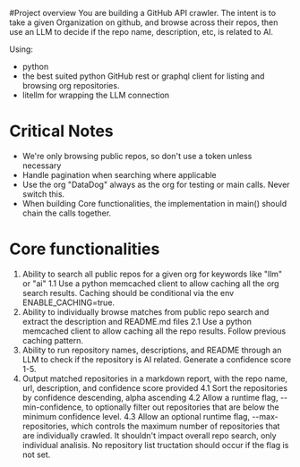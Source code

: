 #Project overview
You are building a GitHub API crawler. The intent is to take a given Organization on github, and browse across their repos, then use an LLM to decide if the repo name, description, etc, is related to AI.

Using:
- python
- the best suited python GitHub rest or graphql client for listing and browsing org repositories.
- litellm for wrapping the LLM connection

# Critical Notes
- We're only browsing public repos, so don't use a token unless necessary
- Handle pagination when searching where applicable
- Use the org "DataDog" always as the org for testing or main calls. Never switch this.
- When building Core functionalities, the implementation in main() should chain the calls together.

# Core functionalities
1. Ability to search all public repos for a given org for keywords like "llm" or "ai"
    1.1 Use a python memcached client to allow caching all the org search results. Caching should be conditional via the env ENABLE_CACHING=true.
2. Ability to individually browse matches from public repo search and extract the description and README.md files
    2.1 Use a python memcached client to allow caching all the repo results. Follow previous caching pattern.
3. Ability to run repository names, descriptions, and README through an LLM to check if the repository is AI related. Generate a confidence score 1-5.
4. Output matched repositories in a markdown report, with the repo name, url, description, and confidence score provided
    4.1 Sort the repositories by confidence descending, alpha ascending
    4.2 Allow a runtime flag, --min-confidence, to optionally filter out repositories that are below the minimum confidence level.
    4.3 Allow an optional runtime flag, --max-repositories, which controls the maximum number of repositories that are individually crawled. It shouldn't impact overall repo search, only individual analisis. No repository list tructation should occur if the flag is not set.
